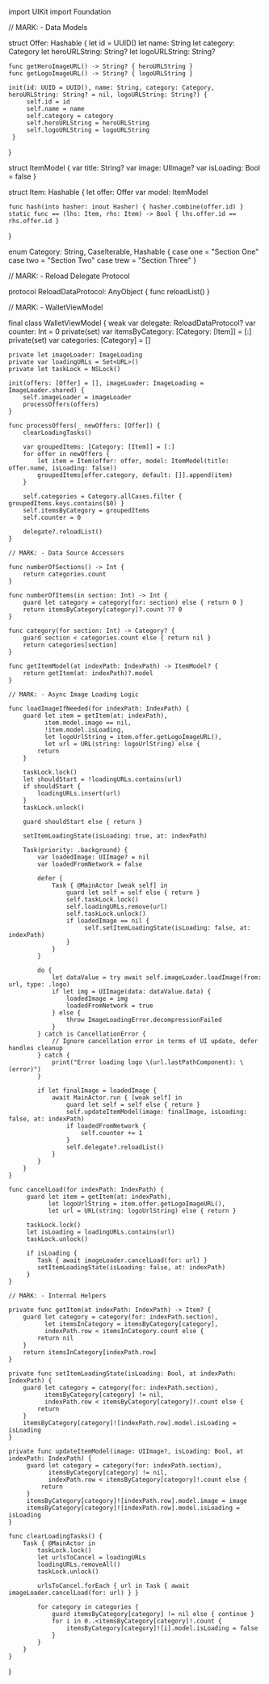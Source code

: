 import UIKit
import Foundation

// MARK: - Data Models

struct Offer: Hashable {
    let id = UUID()
    let name: String
    let category: Category
    let heroURLString: String?
    let logoURLString: String?

    func getHeroImageURL() -> String? { heroURLString }
    func getLogoImageURL() -> String? { logoURLString }

    init(id: UUID = UUID(), name: String, category: Category, heroURLString: String? = nil, logoURLString: String?) {
         self.id = id
         self.name = name
         self.category = category
         self.heroURLString = heroURLString
         self.logoURLString = logoURLString
     }
}

struct ItemModel {
    var title: String?
    var image: UIImage?
    var isLoading: Bool = false
}

struct Item: Hashable {
    let offer: Offer
    var model: ItemModel

    func hash(into hasher: inout Hasher) { hasher.combine(offer.id) }
    static func == (lhs: Item, rhs: Item) -> Bool { lhs.offer.id == rhs.offer.id }
}

enum Category: String, CaseIterable, Hashable {
    case one = "Section One"
    case two = "Section Two"
    case trew = "Section Three"
}

// MARK: - Reload Delegate Protocol

protocol ReloadDataProtocol: AnyObject {
    func reloadList()
}

// MARK: - WalletViewModel

final class WalletViewModel {
    weak var delegate: ReloadDataProtocol?
    var counter: Int = 0
    private(set) var itemsByCategory: [Category: [Item]] = [:]
    private(set) var categories: [Category] = []

    private let imageLoader: ImageLoading
    private var loadingURLs = Set<URL>()
    private let taskLock = NSLock()

    init(offers: [Offer] = [], imageLoader: ImageLoading = ImageLoader.shared) {
        self.imageLoader = imageLoader
        processOffers(offers)
    }

    func processOffers(_ newOffers: [Offer]) {
        clearLoadingTasks()

        var groupedItems: [Category: [Item]] = [:]
        for offer in newOffers {
            let item = Item(offer: offer, model: ItemModel(title: offer.name, isLoading: false))
            groupedItems[offer.category, default: []].append(item)
        }

        self.categories = Category.allCases.filter { groupedItems.keys.contains($0) }
        self.itemsByCategory = groupedItems
        self.counter = 0

        delegate?.reloadList()
    }

    // MARK: - Data Source Accessors

    func numberOfSections() -> Int {
        return categories.count
    }

    func numberOfItems(in section: Int) -> Int {
        guard let category = category(for: section) else { return 0 }
        return itemsByCategory[category]?.count ?? 0
    }

    func category(for section: Int) -> Category? {
        guard section < categories.count else { return nil }
        return categories[section]
    }

    func getItemModel(at indexPath: IndexPath) -> ItemModel? {
        return getItem(at: indexPath)?.model
    }

    // MARK: - Async Image Loading Logic

    func loadImageIfNeeded(for indexPath: IndexPath) {
        guard let item = getItem(at: indexPath),
              item.model.image == nil,
              !item.model.isLoading,
              let logoUrlString = item.offer.getLogoImageURL(),
              let url = URL(string: logoUrlString) else {
            return
        }

        taskLock.lock()
        let shouldStart = !loadingURLs.contains(url)
        if shouldStart {
            loadingURLs.insert(url)
        }
        taskLock.unlock()

        guard shouldStart else { return }

        setItemLoadingState(isLoading: true, at: indexPath)

        Task(priority: .background) {
            var loadedImage: UIImage? = nil
            var loadedFromNetwork = false

            defer {
                Task { @MainActor [weak self] in
                    guard let self = self else { return }
                    self.taskLock.lock()
                    self.loadingURLs.remove(url)
                    self.taskLock.unlock()
                    if loadedImage == nil {
                         self.setItemLoadingState(isLoading: false, at: indexPath)
                    }
                }
            }

            do {
                let dataValue = try await self.imageLoader.loadImage(from: url, type: .logo)
                if let img = UIImage(data: dataValue.data) {
                    loadedImage = img
                    loadedFromNetwork = true
                } else {
                    throw ImageLoadingError.decompressionFailed
                }
            } catch is CancellationError {
                // Ignore cancellation error in terms of UI update, defer handles cleanup
            } catch {
                print("Error loading logo \(url.lastPathComponent): \(error)")
            }

            if let finalImage = loadedImage {
                await MainActor.run { [weak self] in
                    guard let self = self else { return }
                    self.updateItemModel(image: finalImage, isLoading: false, at: indexPath)
                    if loadedFromNetwork {
                        self.counter += 1
                    }
                    self.delegate?.reloadList()
                }
            }
        }
    }

    func cancelLoad(for indexPath: IndexPath) {
         guard let item = getItem(at: indexPath),
               let logoUrlString = item.offer.getLogoImageURL(),
               let url = URL(string: logoUrlString) else { return }

         taskLock.lock()
         let isLoading = loadingURLs.contains(url)
         taskLock.unlock()

         if isLoading {
            Task { await imageLoader.cancelLoad(for: url) }
            setItemLoadingState(isLoading: false, at: indexPath)
         }
    }

    // MARK: - Internal Helpers

    private func getItem(at indexPath: IndexPath) -> Item? {
        guard let category = category(for: indexPath.section),
              let itemsInCategory = itemsByCategory[category],
              indexPath.row < itemsInCategory.count else {
            return nil
        }
        return itemsInCategory[indexPath.row]
    }

    private func setItemLoadingState(isLoading: Bool, at indexPath: IndexPath) {
        guard let category = category(for: indexPath.section),
              itemsByCategory[category] != nil,
              indexPath.row < itemsByCategory[category]!.count else {
            return
        }
        itemsByCategory[category]![indexPath.row].model.isLoading = isLoading
    }

    private func updateItemModel(image: UIImage?, isLoading: Bool, at indexPath: IndexPath) {
         guard let category = category(for: indexPath.section),
               itemsByCategory[category] != nil,
               indexPath.row < itemsByCategory[category]!.count else {
             return
         }
         itemsByCategory[category]![indexPath.row].model.image = image
         itemsByCategory[category]![indexPath.row].model.isLoading = isLoading
    }

    func clearLoadingTasks() {
        Task { @MainActor in
            taskLock.lock()
            let urlsToCancel = loadingURLs
            loadingURLs.removeAll()
            taskLock.unlock()

            urlsToCancel.forEach { url in Task { await imageLoader.cancelLoad(for: url) } }

            for category in categories {
                guard itemsByCategory[category] != nil else { continue }
                for i in 0..<itemsByCategory[category]!.count {
                    itemsByCategory[category]![i].model.isLoading = false
                }
            }
        }
    }
}
